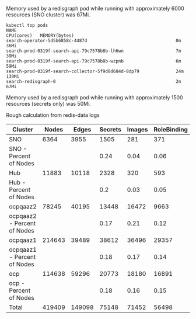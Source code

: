 Memory used by a redisgraph pod while running with approximately 6000 resources (SNO cluster) was 67Mi. 
```
kubectl top pods
NAME                                                             CPU(cores)   MEMORY(bytes)   
search-operator-5d5b6858c-4487d                                  0m           36Mi            
search-prod-0319f-search-api-79c7578b8b-lh6wn                    7m           39Mi            
search-prod-0319f-search-api-79c7578b8b-wzpnb                    6m           59Mi            
search-prod-0319f-search-collector-5f9d8d684d-8dp79              24m          139Mi           
search-redisgraph-0                                              2m           67Mi   
```

Memory used by a redisgraph pod while running with approximately 1500 resources (secrets only) was 50Mi. 


Rough calculation from redis-data logs

|Cluster| Nodes	|Edges|	Secrets	|Images	|RoleBinding	|ReplicationController|	Pod	|Memory|Secrets+Images|
|------|-------|------|---------|------|-------------|---------------------|-----|------|----------------|
|SNO|6364|3955|1505|281|371|0|213|67Mi|
|SNO - Percent	of Nodes|||0.24|0.04|0.06|0|0.03
|Hub	|11883	|10118	|2328	|320	|593|	22	|474	|124.8Mi|	|
|Hub - Percent	of Nodes||	|0.2|	0.03	|0.05|	0	|0.04	|	|0.23|
|ocpqaaz2	|78245|	40195	|13448|	16472	|9663	|9598	|2050|	821.5Mi|	|
|ocpqaaz2 - Percent	of Nodes|||		0.17|		0.21	|	0.12|		0.12|		0.03	||0.38	|
|ocpqaaz1	|	214643|		39489|		38612|		36496|		29357|		28493|		6478	|	2253.8Mi|	|
|ocpqaaz1 - Percent	of Nodes	|	|		|		0.18|		0.17	|	0.14	|	0.13|		0.03	|	|0.35|
|	ocp	|	114638|		59296|		20773|		18180|		16891|		16370|		2865|		1203.7Mi|	|
|ocp - Percent	of Nodes	|	|	|		0.18|		0.16|		0.15|		0.14|		0.02|	|	0.34|
|Total	|419409	|149098	|75148	|71452	|56498	|54461	|11828	|4.40Gi|	|

